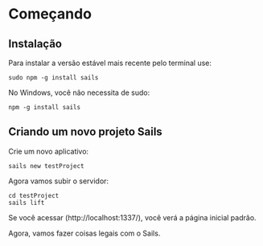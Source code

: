 # Começando

## Instalação

Para instalar a versão estável mais recente pelo terminal use:

	sudo npm -g install sails

No Windows, você não necessita de sudo:

	npm -g install sails

## Criando um novo projeto Sails
Crie um novo aplicativo:

	sails new testProject

Agora vamos subir o servidor:

	cd testProject
	sails lift

Se você acessar (http://localhost:1337/), você verá a página inicial padrão.

Agora, vamos fazer coisas legais com o Sails.

<docmeta name="uniqueID" value="GettingStarted99009">
<docmeta name="displayName" value="Getting Started">
